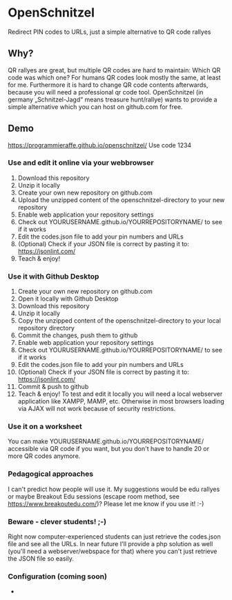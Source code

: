 # OpenSchnitzel
Redirect PIN codes to URLs, just a simple alternative to QR code rallyes

## Why?

QR rallyes are great, but multiple QR codes are hard to maintain: Which QR code was which one? For humans QR codes look mostly the same, at least for me. Furthermore it is hard to change QR code contents afterwards, because you will need a professional qr code tool. 
OpenSchnitzel (in germany „Schnitzel-Jagd“ means treasure hunt/rallye) wants to provide a simple alternative which you can host on github.com for free. 

## Demo
https://programmieraffe.github.io/openschnitzel/
Use code 1234

### Use and edit it online via your webbrowser
1. Download this repository
2. Unzip it locally
3. Create your own new repository on github.com
4. Upload the unzipped content of the openschnitzel-directory to your new repository
5. Enable web application your repository settings
6. Check out YOURUSERNAME.github.io/YOURREPOSITORYNAME/ to see if it works
7. Edit the codes.json file to add your pin numbers and URLs
8. (Optional) Check if your JSON file is correct by pasting it to: https://jsonlint.com/
9. Teach & enjoy!

### Use it with Github Desktop
1. Create your own new repository on github.com
2. Open it locally with Github Desktop
3. Download this repository
4. Unzip it locally
5. Copy the unzipped content of the openschnitzel-directory to your local repository directory
6. Commit the changes, push them to github
7. Enable web application your repository settings
8. Check out YOURUSERNAME.github.io/YOURREPOSITORYNAME/ to see if it works
9. Edit the codes.json file to add your pin numbers and URLs
10. (Optional) Check if your JSON file is correct by pasting it to: https://jsonlint.com/
11. Commit & push to github
12. Teach & enjoy!
To test and edit it locally you will need a local webserver application like XAMPP, MAMP, etc. Otherwise in most browsers loading via AJAX will not work because of security restrictions.

### Use it on a worksheet
You can make YOURUSERNAME.github.io/YOURREPOSITORYNAME/ accessible via QR code if you want, but you don't have to handle 20 or more QR codes anymore. 

### Pedagogical approaches
I can't predict how people will use it. My suggestions would be edu rallyes or maybe Breakout Edu sessions (escape room method, see https://www.breakoutedu.com/)? Please let me know if you use it! :-)


### Beware - clever students! ;-)
Right now computer-experienced students can just retrieve the codes.json file and see all the URLs. In near future I'll provide a php solution as well (you'll need a webserver/webspace for that) where you can't just retrieve the JSON file so easily. 

### Configuration (coming soon)
- 

